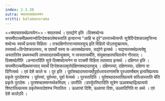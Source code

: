 ```yaml
---
index: 2.3.30
sutra: षष्ठ्यतसर्थप्रत्ययेन
vritti: balamanorama
---
```


<<षष्ठ्यतसर्थप्रत्ययेन>> - षष्ठतसर्थ । एतद्योगे इति ।दिक्शब्देभ्यः सप्तमीपञ्चमीप्रथमाभ्योदिग्देशकालेष्वस्तातिः॑ इत्यारभ्य "आहि च दूरे"उत्तराच्चे॑त्यन्तैः सूत्रैर्दिग्देशकालवृत्तिभ्यः शब्देभ्यः स्वार्थे प्रत्यया विहिताः । तत्रदक्षिणोत्तराभ्यामतसुच् इति विहितो योऽतसुच्प्रत्ययः, तस्यार्थः=दिग्देशकालरूपः, स एवार्थो यस्य स-अतसर्थप्रत्ययः, तद्योगे इत्यर्थः । यद्यप्यतसर्थप्रत्ययेषु अस्तातिरेव प्रथमस्थापि लाघवादतसर्थेत्युक्तम्, न त्वस्तात्यर्थेति, संयुक्ताक्षरघयितत्वेन गौरवात् । दिक्शब्देतीति ।अन्यारादि॑ति सूत्रे दिक्शब्देत्यनेन या पञ्चमी विहिता तदपवाद इत्यर्थः । दक्षिणत इति । सप्तमीपञ्चमीप्रथमान्तात् स्वार्थे दिग्देशकालवृत्तेर्दक्षिणशब्दादतसुच् । दक्षिणस्यां, दक्षिणस्याः, दक्षिणा वा दिगित्यर्थः । एवं देशे काले च । पुर इति । पूर्वाशब्दादस्तात्यर्थे॒पूर्वाधरावराणामसि पुरधवश्चैषाम् इत्यसिप्रत्ययः प्रकृतेः पुरादेशश्च । पूर्वस्यां, पूर्वस्याः, पूर्वा वेत्यर्थः । पुरस्तादिति । पूर्वशब्दादस्तातिप्रत्यये सतिआस्ताति चे॑ति प्रकृतेः पुरादेशः । पुरश्शब्दसमानार्थकमिदम् । उपरीति ।उपर्युपरिष्टादि॑ति सूत्रेण ऊध्र्वशब्दाद्रिल्प्रत्ययो शिष्टातिल्प्रत्ययः प्रकृतेरूपादेशश्च निपातितः । ऊध्र्वायां दिशि, ऊध्र्वाया दिशः, ऊध्र्वादिगिति वा अर्थः । एवं देशे कालेऽपि ।